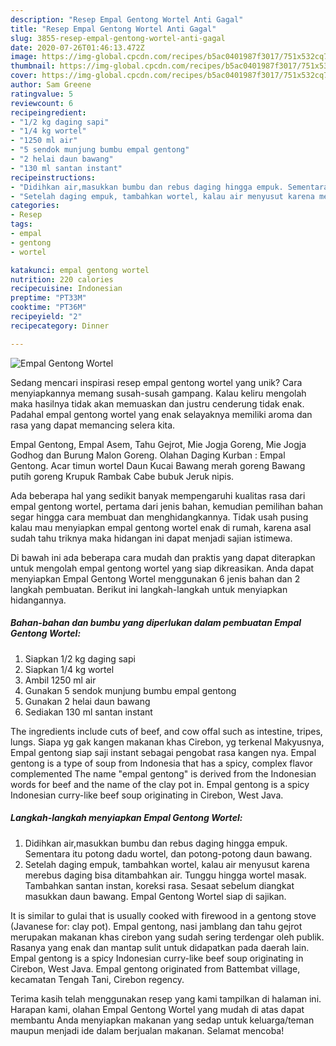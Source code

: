 ```yaml
---
description: "Resep Empal Gentong Wortel Anti Gagal"
title: "Resep Empal Gentong Wortel Anti Gagal"
slug: 3855-resep-empal-gentong-wortel-anti-gagal
date: 2020-07-26T01:46:13.472Z
image: https://img-global.cpcdn.com/recipes/b5ac0401987f3017/751x532cq70/empal-gentong-wortel-foto-resep-utama.jpg
thumbnail: https://img-global.cpcdn.com/recipes/b5ac0401987f3017/751x532cq70/empal-gentong-wortel-foto-resep-utama.jpg
cover: https://img-global.cpcdn.com/recipes/b5ac0401987f3017/751x532cq70/empal-gentong-wortel-foto-resep-utama.jpg
author: Sam Greene
ratingvalue: 5
reviewcount: 6
recipeingredient:
- "1/2 kg daging sapi"
- "1/4 kg wortel"
- "1250 ml air"
- "5 sendok munjung bumbu empal gentong"
- "2 helai daun bawang"
- "130 ml santan instant"
recipeinstructions:
- "Didihkan air,masukkan bumbu dan rebus daging hingga empuk. Sementara itu potong dadu wortel, dan potong-potong daun bawang."
- "Setelah daging empuk, tambahkan wortel, kalau air menyusut karena merebus daging bisa ditambahkan air. Tunggu hingga wortel masak. Tambahkan santan instan, koreksi rasa. Sesaat sebelum diangkat masukkan daun bawang. Empal Gentong Wortel siap di sajikan."
categories:
- Resep
tags:
- empal
- gentong
- wortel

katakunci: empal gentong wortel 
nutrition: 220 calories
recipecuisine: Indonesian
preptime: "PT33M"
cooktime: "PT36M"
recipeyield: "2"
recipecategory: Dinner

---
```



![Empal Gentong Wortel](https://img-global.cpcdn.com/recipes/b5ac0401987f3017/751x532cq70/empal-gentong-wortel-foto-resep-utama.jpg)

Sedang mencari inspirasi resep empal gentong wortel yang unik? Cara menyiapkannya memang susah-susah gampang. Kalau keliru mengolah maka hasilnya tidak akan memuaskan dan justru cenderung tidak enak. Padahal empal gentong wortel yang enak selayaknya memiliki aroma dan rasa yang dapat memancing selera kita.

Empal Gentong, Empal Asem, Tahu Gejrot, Mie Jogja Goreng, Mie Jogja Godhog dan Burung Malon Goreng. Olahan Daging Kurban : Empal Gentong. Acar timun wortel Daun Kucai Bawang merah goreng Bawang putih goreng Krupuk Rambak Cabe bubuk Jeruk nipis.

Ada beberapa hal yang sedikit banyak mempengaruhi kualitas rasa dari empal gentong wortel, pertama dari jenis bahan, kemudian pemilihan bahan segar hingga cara membuat dan menghidangkannya. Tidak usah pusing kalau mau menyiapkan empal gentong wortel enak di rumah, karena asal sudah tahu triknya maka hidangan ini dapat menjadi sajian istimewa.


Di bawah ini ada beberapa cara mudah dan praktis yang dapat diterapkan untuk mengolah empal gentong wortel yang siap dikreasikan. Anda dapat menyiapkan Empal Gentong Wortel menggunakan 6 jenis bahan dan 2 langkah pembuatan. Berikut ini langkah-langkah untuk menyiapkan hidangannya.

<!--inarticleads1-->

##### Bahan-bahan dan bumbu yang diperlukan dalam pembuatan Empal Gentong Wortel:

1. Siapkan 1/2 kg daging sapi
1. Siapkan 1/4 kg wortel
1. Ambil 1250 ml air
1. Gunakan 5 sendok munjung bumbu empal gentong
1. Gunakan 2 helai daun bawang
1. Sediakan 130 ml santan instant


The ingredients include cuts of beef, and cow offal such as intestine, tripes, lungs. Siapa yg gak kangen makanan khas Cirebon, yg terkenal Makyusnya, Empal gentong siap saji instant sebagai pengobat rasa kangen nya. Empal gentong is a type of soup from Indonesia that has a spicy, complex flavor complemented The name &#34;empal gentong&#34; is derived from the Indonesian words for beef and the name of the clay pot in. Empal gentong is a spicy Indonesian curry-like beef soup originating in Cirebon, West Java. 

<!--inarticleads2-->

##### Langkah-langkah menyiapkan Empal Gentong Wortel:

1. Didihkan air,masukkan bumbu dan rebus daging hingga empuk. Sementara itu potong dadu wortel, dan potong-potong daun bawang.
1. Setelah daging empuk, tambahkan wortel, kalau air menyusut karena merebus daging bisa ditambahkan air. Tunggu hingga wortel masak. Tambahkan santan instan, koreksi rasa. Sesaat sebelum diangkat masukkan daun bawang. Empal Gentong Wortel siap di sajikan.


It is similar to gulai that is usually cooked with firewood in a gentong stove (Javanese for: clay pot). Empal gentong, nasi jamblang dan tahu gejrot merupakan makanan khas cirebon yang sudah sering terdengar oleh publik. Rasanya yang enak dan mantap sulit untuk didapatkan pada daerah lain. Empal gentong is a spicy Indonesian curry-like beef soup originating in Cirebon, West Java. Empal gentong originated from Battembat village, kecamatan Tengah Tani, Cirebon regency. 

Terima kasih telah menggunakan resep yang kami tampilkan di halaman ini. Harapan kami, olahan Empal Gentong Wortel yang mudah di atas dapat membantu Anda menyiapkan makanan yang sedap untuk keluarga/teman maupun menjadi ide dalam berjualan makanan. Selamat mencoba!

